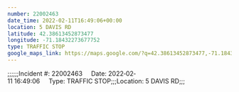 ```yaml
---
number: 22002463
date_time: 2022-02-11T16:49:06+00:00
location: 5 DAVIS RD
latitude: 42.38613452873477
longitude: -71.18432273677752
type: TRAFFIC STOP
google_maps_link: https://maps.google.com/?q=42.38613452873477,-71.18432273677752
---
```


;;;;;;Incident #: 22002463     Date: 2022‐02‐11 16:49:06     Type: TRAFFIC STOP;;;Location: 5 DAVIS RD;;;
